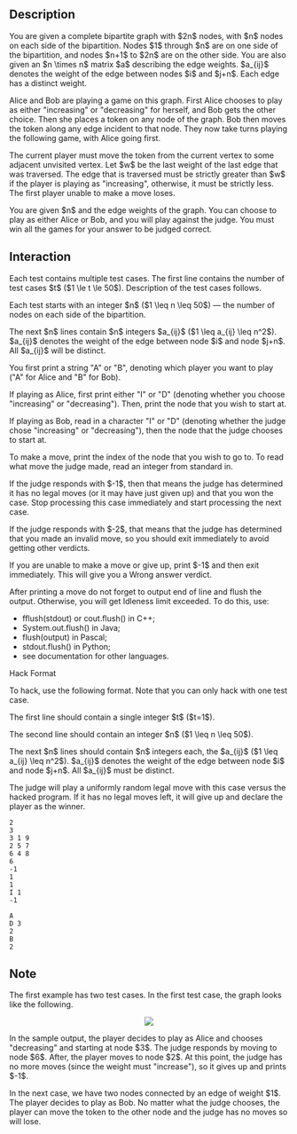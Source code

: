 ## Description

<div><p>You are given a complete bipartite graph with $2n$ nodes, with $n$ nodes on each side of the bipartition. Nodes $1$ through $n$ are on one side of the bipartition, and nodes $n+1$ to $2n$ are on the other side. You are also given an $n \times n$ matrix $a$ describing the edge weights. $a_{ij}$ denotes the weight of the edge between nodes $i$ and $j+n$. Each edge has a distinct weight.</p><p>Alice and Bob are playing a game on this graph. First Alice chooses to play as either "increasing" or "decreasing" for herself, and Bob gets the other choice. Then she places a token on any node of the graph. Bob then moves the token along any edge incident to that node. They now take turns playing the following game, with Alice going first.</p><p>The current player must move the token from the current vertex to some adjacent unvisited vertex. Let $w$ be the last weight of the last edge that was traversed. The edge that is traversed must be strictly greater than $w$ if the player is playing as "increasing", otherwise, it must be strictly less. The first player unable to make a move loses.</p><p>You are given $n$ and the edge weights of the graph. You can choose to play as either Alice or Bob, and you will play against the judge. You must win all the games for your answer to be judged correct.</p></div><div><h2>Interaction</h2><p>Each test contains multiple test cases. The first line contains the number of test cases $t$ ($1 \le t \le 50$). Description of the test cases follows.</p><p>Each test starts with an integer $n$ ($1 \leq n \leq 50$)&nbsp;— the number of nodes on each side of the bipartition.</p><p>The next $n$ lines contain $n$ integers $a_{ij}$ ($1 \leq a_{ij} \leq n^2$). $a_{ij}$ denotes the weight of the edge between node $i$ and node $j+n$. All $a_{ij}$ will be distinct.</p><p>You first print a string "<span class="tex-font-style-tt">A</span>" or "<span class="tex-font-style-tt">B</span>", denoting which player you want to play ("<span class="tex-font-style-tt">A</span>" for Alice and "<span class="tex-font-style-tt">B</span>" for Bob).</p><p>If playing as Alice, first print either "<span class="tex-font-style-tt">I</span>" or "<span class="tex-font-style-tt">D</span>" (denoting whether you choose "increasing" or "decreasing"). Then, print the node that you wish to start at.</p><p>If playing as Bob, read in a character "<span class="tex-font-style-tt">I</span>" or "<span class="tex-font-style-tt">D</span>" (denoting whether the judge chose "increasing" or "decreasing"), then the node that the judge chooses to start at.</p><p>To make a move, print the index of the node that you wish to go to. To read what move the judge made, read an integer from standard in.</p><p>If the judge responds with $-1$, then that means the judge has determined it has no legal moves (or it may have just given up) and that you won the case. Stop processing this case immediately and start processing the next case.</p><p>If the judge responds with $-2$, that means that the judge has determined that you made an invalid move, so you should exit immediately to avoid getting other verdicts.</p><p>If you are unable to make a move or give up, print $-1$ and then exit immediately. This will give you a <span class="tex-font-style-tt">Wrong answer</span> verdict.</p><p>After printing a move do not forget to output end of line and flush the output. Otherwise, you will get <span class="tex-font-style-tt">Idleness limit exceeded</span>. To do this, use:</p><ul><li> <span class="tex-font-style-tt">fflush(stdout)</span> or <span class="tex-font-style-tt">cout.flush()</span> in C++;</li><li> <span class="tex-font-style-tt">System.out.flush()</span> in Java;</li><li> <span class="tex-font-style-tt">flush(output)</span> in Pascal;</li><li> <span class="tex-font-style-tt">stdout.flush()</span> in Python;</li><li> see documentation for other languages.</li></ul><p><span class="tex-font-style-bf">Hack Format</span></p><p>To hack, use the following format. Note that you can only hack with one test case.</p><p>The first line should contain a single integer $t$ ($t=1$).</p><p>The second line should contain an integer $n$ ($1 \leq n \leq 50$).</p><p>The next $n$ lines should contain $n$ integers each, the $a_{ij}$ ($1 \leq a_{ij} \leq n^2$). $a_{ij}$ denotes the weight of the edge between node $i$ and node $j+n$. All $a_{ij}$ must be distinct.</p><p>The judge will play a uniformly random legal move with this case versus the hacked program. If it has no legal moves left, it will give up and declare the player as the winner.</p></div>





```input1
2
3
3 1 9
2 5 7
6 4 8
6
-1
1
1
I 1
-1
```




```output1
A
D 3
2
B
2
```



## Note

<p>The first example has two test cases. In the first test case, the graph looks like the following.</p><center> <img class="tex-graphics" src="file://aPutQYfw.png" style="max-width: 100.0%;max-height: 100.0%;"> </center><p>In the sample output, the player decides to play as Alice and chooses "decreasing" and starting at node $3$. The judge responds by moving to node $6$. After, the player moves to node $2$. At this point, the judge has no more moves (since the weight must "increase"), so it gives up and prints $-1$.</p><p>In the next case, we have two nodes connected by an edge of weight $1$. The player decides to play as Bob. No matter what the judge chooses, the player can move the token to the other node and the judge has no moves so will lose.</p>
